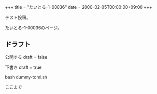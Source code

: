 +++
title = "たいとる-1-00036"
date = 2000-02-05T00:00:00+09:00
+++

テスト投稿。

たいとる-1-00036のページ。


## ドラフト

公開する
draft = false

下書き
draft = true

bash dummy-toml.sh

ここまで
